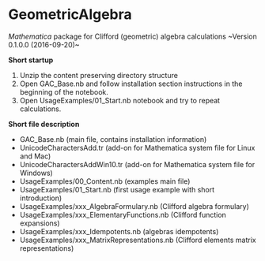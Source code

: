 # GeometricAlgebra
*Mathematica* package for Clifford (geometric) algebra calculations
~Version 0.1.0.0 (2016-09-20)~

**Short startup**
1. Unzip the content preserving directory structure
2. Open GAC_Base.nb and follow installation section instructions in the beginning of the notebook. 
3. Open UsageExamples/01_Start.nb notebook and try to repeat calculations.


**Short file description**
- GAC_Base.nb (main file, contains installation information)
- UnicodeCharactersAdd.tr (add-on for Mathematica system file for Linux and Mac)
- UnicodeCharactersAddWin10.tr (add-on for Mathematica system file for Windows) 
- UsageExamples/00_Content.nb (examples main file)
- UsageExamples/01_Start.nb (first usage example with short introduction)
- UsageExamples/xxx_AlgebraFormulary.nb (Clifford algebra formulary)
- UsageExamples/xxx_ElementaryFunctions.nb (Clifford function expansions)
- UsageExamples/xxx_Idempotents.nb (algebras idempotents)
- UsageExamples/xxx_MatrixRepresentations.nb (Clifford elements matrix representations)

